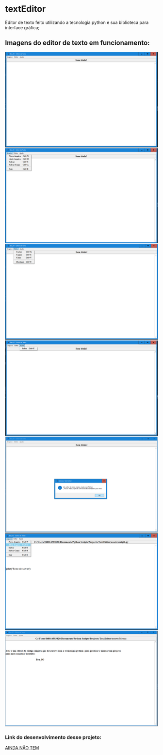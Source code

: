 # textEditor
Editor de texto feito utilizando a tecnologia python e sua biblioteca para interface gráfica;

## Imagens do editor de texto em funcionamento:
<img src='https://github.com/OseiasBeu/textEditor/blob/main/assets/imgs/1.PNG'/>
<img src='https://github.com/OseiasBeu/textEditor/blob/main/assets/imgs/2.PNG'/>
<img src='https://github.com/OseiasBeu/textEditor/blob/main/assets/imgs/3.PNG'/>
<img src='https://github.com/OseiasBeu/textEditor/blob/main/assets/imgs/4.PNG'/>
<img src='https://github.com/OseiasBeu/textEditor/blob/main/assets/imgs/4.1.PNG'/>
<img src='https://github.com/OseiasBeu/textEditor/blob/main/assets/imgs/5.PNG'/>
<img src='https://github.com/OseiasBeu/textEditor/blob/main/assets/imgs/6.PNG'/>

### Link do desenvolvimento desse projeto:
<a href=''>AINDA NÃO TEM</a>
